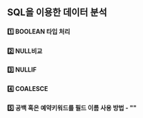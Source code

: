 ## SQL을 이용한 데이터 분석 

#### 1️⃣ BOOLEAN 타입 처리
#### 2️⃣ NULL비교
#### 3️⃣ NULLIF
#### 4️⃣ COALESCE
#### 5️⃣ 공백 혹은 예약키워드를 필드 이름 사용 방법 - ""

